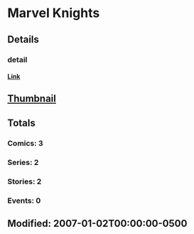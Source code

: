 # Marvel  Knights 
## Details
### detail
#### [Link](http://marvel.com/comics/creators/508/marvel_knights?utm_campaign=apiRef&utm_source=225578a89fc76f3d20fbffda5d17a88d)
## [Thumbnail](http://i.annihil.us/u/prod/marvel/i/mg/b/40/image_not_available.jpg)
## Totals
### Comics: 3
### Series: 2
### Stories: 2
### Events: 0
## Modified: 2007-01-02T00:00:00-0500
